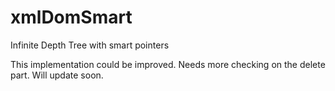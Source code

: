 # xmlDomSmart
Infinite Depth Tree with smart pointers

This implementation could be improved. Needs more checking on the delete part. Will update soon.
